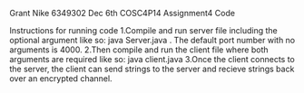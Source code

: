 Grant Nike 
6349302
Dec 6th
COSC4P14 Assignment4 Code

Instructions for running code 
1.Compile and run server file including the optional argument like so: java Server.java <portNumber>. The default port number with no arguments is 4000.
2.Then compile and run the client file where both arguments are required like so: java client.java <hostName> <portNumber>
3.Once the client connects to the server, the client can send strings to the server and recieve strings back over an encrypted channel.
